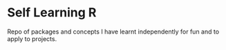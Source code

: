 # Self Learning R
Repo of packages and concepts I have learnt independently for fun and to apply to projects.
